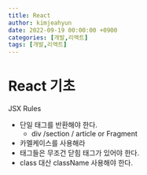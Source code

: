 ```yaml
---
title: React
author: kimjeahyun
date: 2022-09-19 00:00:00 +0900
categories: [개발,리액트]
tags: [개발,리액트]
---
```


# React 기초

JSX Rules
-   단일 태그를 반환해야 한다.
    -   div /section / article or Fragment
-   카멜케이스를 사용해라
-   태그들은 무조건 닫힘 태그가 있어야 한다.
-   class 대산 className 사용해야 한다.
